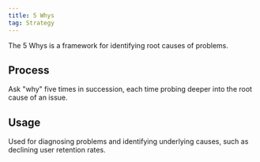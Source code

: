 ```yaml
---
title: 5 Whys
tag: Strategy
---
```


The 5 Whys is a framework for identifying root causes of problems.

## Process

Ask "why" five times in succession, each time probing deeper into the root cause of an issue.

## Usage

Used for diagnosing problems and identifying underlying causes, such as declining user retention rates.
